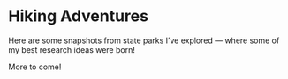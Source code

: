 # Hiking Adventures

Here are some snapshots from state parks I’ve explored — where some of my best research ideas were born!



More to come!
